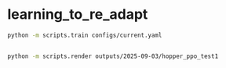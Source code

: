 # learning_to_re_adapt


```bash
python -m scripts.train configs/current.yaml


python -m scripts.render outputs/2025-09-03/hopper_ppo_test1
